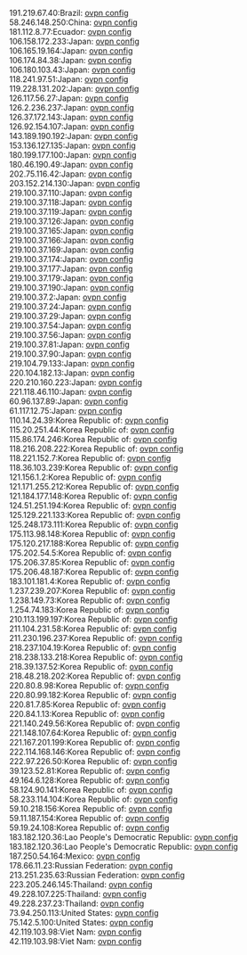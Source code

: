 191.219.67.40:Brazil: [ovpn config](vpn/191_219_67_40.ovpn)  
58.246.148.250:China: [ovpn config](vpn/58_246_148_250.ovpn)  
181.112.8.77:Ecuador: [ovpn config](vpn/181_112_8_77.ovpn)  
106.158.172.233:Japan: [ovpn config](vpn/106_158_172_233.ovpn)  
106.165.19.164:Japan: [ovpn config](vpn/106_165_19_164.ovpn)  
106.174.84.38:Japan: [ovpn config](vpn/106_174_84_38.ovpn)  
106.180.103.43:Japan: [ovpn config](vpn/106_180_103_43.ovpn)  
118.241.97.51:Japan: [ovpn config](vpn/118_241_97_51.ovpn)  
119.228.131.202:Japan: [ovpn config](vpn/119_228_131_202.ovpn)  
126.117.56.27:Japan: [ovpn config](vpn/126_117_56_27.ovpn)  
126.2.236.237:Japan: [ovpn config](vpn/126_2_236_237.ovpn)  
126.37.172.143:Japan: [ovpn config](vpn/126_37_172_143.ovpn)  
126.92.154.107:Japan: [ovpn config](vpn/126_92_154_107.ovpn)  
143.189.190.192:Japan: [ovpn config](vpn/143_189_190_192.ovpn)  
153.136.127.135:Japan: [ovpn config](vpn/153_136_127_135.ovpn)  
180.199.177.100:Japan: [ovpn config](vpn/180_199_177_100.ovpn)  
180.46.190.49:Japan: [ovpn config](vpn/180_46_190_49.ovpn)  
202.75.116.42:Japan: [ovpn config](vpn/202_75_116_42.ovpn)  
203.152.214.130:Japan: [ovpn config](vpn/203_152_214_130.ovpn)  
219.100.37.110:Japan: [ovpn config](vpn/219_100_37_110.ovpn)  
219.100.37.118:Japan: [ovpn config](vpn/219_100_37_118.ovpn)  
219.100.37.119:Japan: [ovpn config](vpn/219_100_37_119.ovpn)  
219.100.37.126:Japan: [ovpn config](vpn/219_100_37_126.ovpn)  
219.100.37.165:Japan: [ovpn config](vpn/219_100_37_165.ovpn)  
219.100.37.166:Japan: [ovpn config](vpn/219_100_37_166.ovpn)  
219.100.37.169:Japan: [ovpn config](vpn/219_100_37_169.ovpn)  
219.100.37.174:Japan: [ovpn config](vpn/219_100_37_174.ovpn)  
219.100.37.177:Japan: [ovpn config](vpn/219_100_37_177.ovpn)  
219.100.37.179:Japan: [ovpn config](vpn/219_100_37_179.ovpn)  
219.100.37.190:Japan: [ovpn config](vpn/219_100_37_190.ovpn)  
219.100.37.2:Japan: [ovpn config](vpn/219_100_37_2.ovpn)  
219.100.37.24:Japan: [ovpn config](vpn/219_100_37_24.ovpn)  
219.100.37.29:Japan: [ovpn config](vpn/219_100_37_29.ovpn)  
219.100.37.54:Japan: [ovpn config](vpn/219_100_37_54.ovpn)  
219.100.37.56:Japan: [ovpn config](vpn/219_100_37_56.ovpn)  
219.100.37.81:Japan: [ovpn config](vpn/219_100_37_81.ovpn)  
219.100.37.90:Japan: [ovpn config](vpn/219_100_37_90.ovpn)  
219.104.79.133:Japan: [ovpn config](vpn/219_104_79_133.ovpn)  
220.104.182.13:Japan: [ovpn config](vpn/220_104_182_13.ovpn)  
220.210.160.223:Japan: [ovpn config](vpn/220_210_160_223.ovpn)  
221.118.46.110:Japan: [ovpn config](vpn/221_118_46_110.ovpn)  
60.96.137.89:Japan: [ovpn config](vpn/60_96_137_89.ovpn)  
61.117.12.75:Japan: [ovpn config](vpn/61_117_12_75.ovpn)  
110.14.24.39:Korea Republic of: [ovpn config](vpn/110_14_24_39.ovpn)  
115.20.251.44:Korea Republic of: [ovpn config](vpn/115_20_251_44.ovpn)  
115.86.174.246:Korea Republic of: [ovpn config](vpn/115_86_174_246.ovpn)  
118.216.208.222:Korea Republic of: [ovpn config](vpn/118_216_208_222.ovpn)  
118.221.152.7:Korea Republic of: [ovpn config](vpn/118_221_152_7.ovpn)  
118.36.103.239:Korea Republic of: [ovpn config](vpn/118_36_103_239.ovpn)  
121.156.1.2:Korea Republic of: [ovpn config](vpn/121_156_1_2.ovpn)  
121.171.255.212:Korea Republic of: [ovpn config](vpn/121_171_255_212.ovpn)  
121.184.177.148:Korea Republic of: [ovpn config](vpn/121_184_177_148.ovpn)  
124.51.251.194:Korea Republic of: [ovpn config](vpn/124_51_251_194.ovpn)  
125.129.221.133:Korea Republic of: [ovpn config](vpn/125_129_221_133.ovpn)  
125.248.173.111:Korea Republic of: [ovpn config](vpn/125_248_173_111.ovpn)  
175.113.98.148:Korea Republic of: [ovpn config](vpn/175_113_98_148.ovpn)  
175.120.217.188:Korea Republic of: [ovpn config](vpn/175_120_217_188.ovpn)  
175.202.54.5:Korea Republic of: [ovpn config](vpn/175_202_54_5.ovpn)  
175.206.37.85:Korea Republic of: [ovpn config](vpn/175_206_37_85.ovpn)  
175.206.48.187:Korea Republic of: [ovpn config](vpn/175_206_48_187.ovpn)  
183.101.181.4:Korea Republic of: [ovpn config](vpn/183_101_181_4.ovpn)  
1.237.239.207:Korea Republic of: [ovpn config](vpn/1_237_239_207.ovpn)  
1.238.149.73:Korea Republic of: [ovpn config](vpn/1_238_149_73.ovpn)  
1.254.74.183:Korea Republic of: [ovpn config](vpn/1_254_74_183.ovpn)  
210.113.199.197:Korea Republic of: [ovpn config](vpn/210_113_199_197.ovpn)  
211.104.231.58:Korea Republic of: [ovpn config](vpn/211_104_231_58.ovpn)  
211.230.196.237:Korea Republic of: [ovpn config](vpn/211_230_196_237.ovpn)  
218.237.104.19:Korea Republic of: [ovpn config](vpn/218_237_104_19.ovpn)  
218.238.133.218:Korea Republic of: [ovpn config](vpn/218_238_133_218.ovpn)  
218.39.137.52:Korea Republic of: [ovpn config](vpn/218_39_137_52.ovpn)  
218.48.218.202:Korea Republic of: [ovpn config](vpn/218_48_218_202.ovpn)  
220.80.8.98:Korea Republic of: [ovpn config](vpn/220_80_8_98.ovpn)  
220.80.99.182:Korea Republic of: [ovpn config](vpn/220_80_99_182.ovpn)  
220.81.7.85:Korea Republic of: [ovpn config](vpn/220_81_7_85.ovpn)  
220.84.1.13:Korea Republic of: [ovpn config](vpn/220_84_1_13.ovpn)  
221.140.249.56:Korea Republic of: [ovpn config](vpn/221_140_249_56.ovpn)  
221.148.107.64:Korea Republic of: [ovpn config](vpn/221_148_107_64.ovpn)  
221.167.201.199:Korea Republic of: [ovpn config](vpn/221_167_201_199.ovpn)  
222.114.168.146:Korea Republic of: [ovpn config](vpn/222_114_168_146.ovpn)  
222.97.226.50:Korea Republic of: [ovpn config](vpn/222_97_226_50.ovpn)  
39.123.52.81:Korea Republic of: [ovpn config](vpn/39_123_52_81.ovpn)  
49.164.6.128:Korea Republic of: [ovpn config](vpn/49_164_6_128.ovpn)  
58.124.90.141:Korea Republic of: [ovpn config](vpn/58_124_90_141.ovpn)  
58.233.114.104:Korea Republic of: [ovpn config](vpn/58_233_114_104.ovpn)  
59.10.218.156:Korea Republic of: [ovpn config](vpn/59_10_218_156.ovpn)  
59.11.187.154:Korea Republic of: [ovpn config](vpn/59_11_187_154.ovpn)  
59.19.24.108:Korea Republic of: [ovpn config](vpn/59_19_24_108.ovpn)  
183.182.120.36:Lao People's Democratic Republic: [ovpn config](vpn/183_182_120_36.ovpn)  
183.182.120.36:Lao People's Democratic Republic: [ovpn config](vpn/183_182_120_36.ovpn)  
187.250.54.164:Mexico: [ovpn config](vpn/187_250_54_164.ovpn)  
178.66.11.23:Russian Federation: [ovpn config](vpn/178_66_11_23.ovpn)  
213.251.235.63:Russian Federation: [ovpn config](vpn/213_251_235_63.ovpn)  
223.205.246.145:Thailand: [ovpn config](vpn/223_205_246_145.ovpn)  
49.228.107.225:Thailand: [ovpn config](vpn/49_228_107_225.ovpn)  
49.228.237.23:Thailand: [ovpn config](vpn/49_228_237_23.ovpn)  
73.94.250.113:United States: [ovpn config](vpn/73_94_250_113.ovpn)  
75.142.5.100:United States: [ovpn config](vpn/75_142_5_100.ovpn)  
42.119.103.98:Viet Nam: [ovpn config](vpn/42_119_103_98.ovpn)  
42.119.103.98:Viet Nam: [ovpn config](vpn/42_119_103_98.ovpn)  
